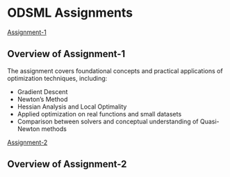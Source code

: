 # ODSML Assignments

[Assignment-1](https://github.com/vaibhavipatel1604/ODSML-Assignment/tree/assignment-1)

## Overview of Assignment-1
The assignment covers foundational concepts and practical applications of optimization techniques, including:
- Gradient Descent
- Newton’s Method
- Hessian Analysis and Local Optimality
- Applied optimization on real functions and small datasets
- Comparison between solvers and conceptual understanding of Quasi-Newton methods

[Assignment-2](https://github.com/vaibhavipatel1604/ODSML-Assignment/tree/assignment-2)

## Overview of Assignment-2
